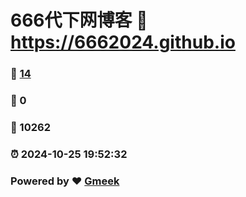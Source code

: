 # 666代下网博客 :link: https://6662024.github.io 
### :page_facing_up: [14](https://6662024.github.io/tag.html) 
### :speech_balloon: 0 
### :hibiscus: 10262 
### :alarm_clock: 2024-10-25 19:52:32 
### Powered by :heart: [Gmeek](https://github.com/Meekdai/Gmeek)
